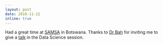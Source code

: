 ```yaml
---
layout: post
date: 2018-11-22
inline: true
---
```


Had a great time at <a href="http://samsa-math.org/">SAMSA</a> in Botswana. Thanks to <a href="https://aims.ac.za/research/data-science-and-information-systems/dr-bubacarr-bah/">Dr Bah</a> for inviting me to give a <a class="page-link" href="{{ '/assets/pdf/samsa.pdf' | prepend: site.baseurl | prepend: site.url }}">talk</a> in the Data Science session.  


